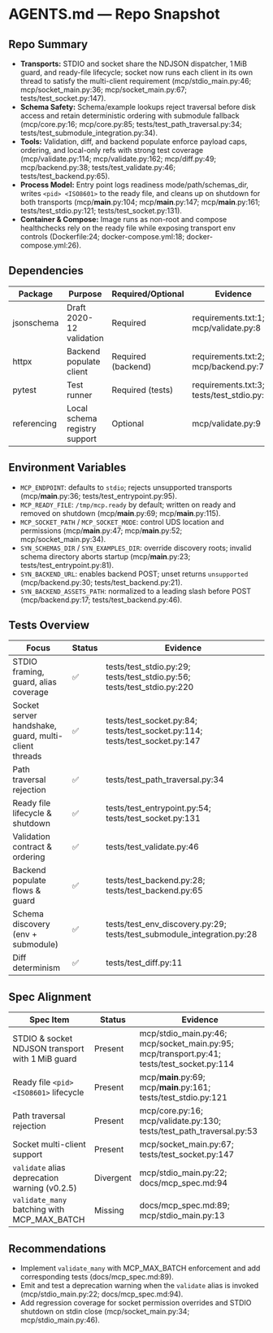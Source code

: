 # AGENTS.md — Repo Snapshot

## Repo Summary
- **Transports:** STDIO and socket share the NDJSON dispatcher, 1 MiB guard, and ready-file lifecycle; socket now runs each client in its own thread to satisfy the multi-client requirement (mcp/stdio_main.py:46; mcp/socket_main.py:36; mcp/socket_main.py:67; tests/test_socket.py:147).
- **Schema Safety:** Schema/example lookups reject traversal before disk access and retain deterministic ordering with submodule fallback (mcp/core.py:16; mcp/core.py:85; tests/test_path_traversal.py:34; tests/test_submodule_integration.py:34).
- **Tools:** Validation, diff, and backend populate enforce payload caps, ordering, and local-only refs with strong test coverage (mcp/validate.py:114; mcp/validate.py:162; mcp/diff.py:49; mcp/backend.py:38; tests/test_validate.py:46; tests/test_backend.py:65).
- **Process Model:** Entry point logs readiness mode/path/schemas_dir, writes `<pid> <ISO8601>` to the ready file, and cleans up on shutdown for both transports (mcp/__main__.py:104; mcp/__main__.py:147; mcp/__main__.py:161; tests/test_stdio.py:121; tests/test_socket.py:131).
- **Container & Compose:** Image runs as non-root and compose healthchecks rely on the ready file while exposing transport env controls (Dockerfile:24; docker-compose.yml:18; docker-compose.yml:26).

## Dependencies
| Package | Purpose | Required/Optional | Evidence |
| - | - | - | - |
| jsonschema | Draft 2020-12 validation | Required | requirements.txt:1; mcp/validate.py:8 |
| httpx | Backend populate client | Required (backend) | requirements.txt:2; mcp/backend.py:7 |
| pytest | Test runner | Required (tests) | requirements.txt:3; tests/test_stdio.py:12 |
| referencing | Local schema registry support | Optional | mcp/validate.py:9 |

## Environment Variables
- `MCP_ENDPOINT`: defaults to `stdio`; rejects unsupported transports (mcp/__main__.py:36; tests/test_entrypoint.py:95).
- `MCP_READY_FILE`: `/tmp/mcp.ready` by default; written on ready and removed on shutdown (mcp/__main__.py:69; mcp/__main__.py:115).
- `MCP_SOCKET_PATH` / `MCP_SOCKET_MODE`: control UDS location and permissions (mcp/__main__.py:47; mcp/__main__.py:52; mcp/socket_main.py:34).
- `SYN_SCHEMAS_DIR` / `SYN_EXAMPLES_DIR`: override discovery roots; invalid schema directory aborts startup (mcp/__main__.py:23; tests/test_entrypoint.py:81).
- `SYN_BACKEND_URL`: enables backend POST; unset returns `unsupported` (mcp/backend.py:30; tests/test_backend.py:21).
- `SYN_BACKEND_ASSETS_PATH`: normalized to a leading slash before POST (mcp/backend.py:17; tests/test_backend.py:46).

## Tests Overview
| Focus | Status | Evidence |
| - | - | - |
| STDIO framing, guard, alias coverage | ✅ | tests/test_stdio.py:29; tests/test_stdio.py:56; tests/test_stdio.py:220 |
| Socket server handshake, guard, multi-client threads | ✅ | tests/test_socket.py:84; tests/test_socket.py:114; tests/test_socket.py:147 |
| Path traversal rejection | ✅ | tests/test_path_traversal.py:34 |
| Ready file lifecycle & shutdown | ✅ | tests/test_entrypoint.py:54; tests/test_socket.py:131 |
| Validation contract & ordering | ✅ | tests/test_validate.py:46 |
| Backend populate flows & guard | ✅ | tests/test_backend.py:28; tests/test_backend.py:65 |
| Schema discovery (env + submodule) | ✅ | tests/test_env_discovery.py:29; tests/test_submodule_integration.py:28 |
| Diff determinism | ✅ | tests/test_diff.py:11 |

## Spec Alignment
| Spec Item | Status | Evidence |
| - | - | - |
| STDIO & socket NDJSON transport with 1 MiB guard | Present | mcp/stdio_main.py:46; mcp/socket_main.py:95; mcp/transport.py:41; tests/test_socket.py:114 |
| Ready file `<pid> <ISO8601>` lifecycle | Present | mcp/__main__.py:69; mcp/__main__.py:161; tests/test_stdio.py:121 |
| Path traversal rejection | Present | mcp/core.py:16; mcp/validate.py:130; tests/test_path_traversal.py:53 |
| Socket multi-client support | Present | mcp/socket_main.py:67; tests/test_socket.py:147 |
| `validate` alias deprecation warning (v0.2.5) | Divergent | mcp/stdio_main.py:22; docs/mcp_spec.md:94 |
| `validate_many` batching with MCP_MAX_BATCH | Missing | docs/mcp_spec.md:89; mcp/stdio_main.py:13 |

## Recommendations
- Implement `validate_many` with MCP_MAX_BATCH enforcement and add corresponding tests (docs/mcp_spec.md:89).
- Emit and test a deprecation warning when the `validate` alias is invoked (mcp/stdio_main.py:22; docs/mcp_spec.md:94).
- Add regression coverage for socket permission overrides and STDIO shutdown on stdin close (mcp/socket_main.py:34; mcp/stdio_main.py:46).
